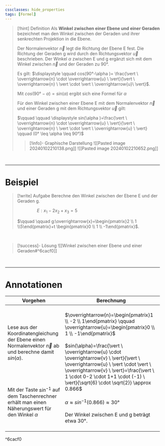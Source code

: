 ```yaml
---
cssclasses: hide_properties
tags: [Formel]
---
```


>[!hint] Definition
>Als **Winkel zwischen einer Ebene und einer Geraden** bezeichnet man den Winkel zwischen der Geraden und ihrer senkrechten Projektion in die Ebene.
>
>Der Normalenvektor $\overrightarrow{n}$ legt die Richtung der Ebene E fest.
>Die Richtung der Geraden g wird durch den Richtungsvektor $\overrightarrow{u}$ beschrieben.
>Der Winkel $\alpha$ zwischen E und g ergänzt sich mit dem Winkel zwischen $\overrightarrow{n}$ und der Geraden zu 90°.
>
>Es gilt: $\displaystyle \qquad cos(90°-\alpha )= \frac{\vert \ \overrightarrow{n} \cdot \overrightarrow{u} \ \vert}{\vert \ \overrightarrow{n} \ \vert \cdot \vert \ \overrightarrow{u}\ \vert}$.
>
>Mit $cos(90°-\alpha)=sin(\alpha )$ ergibt sich eine Formel für $\alpha$
>
>
>Für den Winkel zwischen einer Ebene E mit dem Normalenvektor $\overrightarrow{n}$ und einer Geraden g mit dem Richtungsvektor $\overrightarrow{u}$ gilt:
>
>$\qquad \qquad \displaystyle sin(\alpha )=\frac{\vert \ \overrightarrow{n} \cdot \overrightarrow{u} \ \vert}{\vert \ \overrightarrow{n} \ \vert \cdot \vert \ \overrightarrow{u} \ \vert} \qquad (0° \leq \alpha \leq 90°)$
>
>
>
>>[!info]- Graphische Darstellung
>>![[Pasted image 20240102210138.png]]
>>![[Pasted image 20240102210652.png]]

<br>

___
# Beispiel

>[!write] Aufgabe
>Berechne den Winkel zwischen der Ebene E und der Geraden g.
>
>$\qquad \qquad E:x_{1}-2x_{2}+x_{3}=5$
>
>$\qquad \qquad g:\overrightarrow{x}=\begin{pmatrix}2 \\ 1  \\5\end{pmatrix}+t \begin{pmatrix}0 \\ 1  \\ -1\end{pmatrix}$.

<br>

>[!success]- Lösung
>![[Winkel zwischen einer Ebene und einer Geraden#^6cacf0]]

<br>

___
# Annotationen

| Vorgehen | Berechnung |
| ---- | ---- |
| <br>Lese aus der Koordinatengleichung der Ebene einen Normalenvektor $\overrightarrow{n}$ ab und berechne damit $sin(\alpha)$.<br><br><br><br><br>Mit der Taste $sin^{-1}$ auf dem Taschenrechner erhält man einen Näherungswert für den Winkel $\alpha$<br> | <br>$\overrightarrow{n}=\begin{pmatrix}1 \\ -2  \\ 1\end{pmatrix} \qquad \overrightarrow{u}=\begin{pmatrix}0 \\ 1  \\ -1\end{pmatrix}$<br><br>$sin(\alpha)=\frac{\vert \ \overrightarrow{u} \cdot \overrightarrow{v} \ \vert}{\vert \ \overrightarrow{u} \ \vert \cdot \vert \ \overrightarrow{v} \ \vert}=\frac{\vert \ 1 \cdot 0-2 \cdot 1+1 \cdot (-1) \ \vert}{\sqrt{6} \cdot \sqrt{2}} \approx 0.866$<br><br>$\alpha \approx sin^{-1}(0.866)\approx 30°$<br><br>Der Winkel zwischen E und g beträgt etwa 30°.<br>$\quad$ |

^6cacf0

